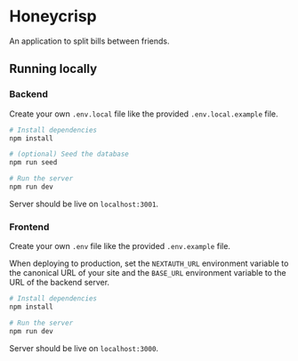 # Honeycrisp

An application to split bills between friends.

## Running locally

### Backend

Create your own `.env.local` file like the provided `.env.local.example` file.

```bash
# Install dependencies
npm install

# (optional) Seed the database
npm run seed

# Run the server
npm run dev
```

Server should be live on `localhost:3001`.

### Frontend

Create your own `.env` file like the provided `.env.example` file.

When deploying to production, set the `NEXTAUTH_URL` environment variable to the canonical URL of your site and the `BASE_URL` environment variable to the URL of the backend server.

```bash
# Install dependencies
npm install

# Run the server
npm run dev
```

Server should be live on `localhost:3000`.

